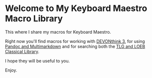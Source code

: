 # Welcome to My Keyboard Maestro Macro Library

This where I share my macros for Keyboard Maestro.    
  
Right now you'll find macros for working with [DEVONthink 3](https://github.com/bcdavasconcelos/mykmmlibrary/tree/master/DT3), for using [Pandoc and Multimarkdown](https://github.com/bcdavasconcelos/mykmmlibrary/tree/master/Pandoc%20and%20MMD) and for searching both the [TLG and LOEB Classical Library](https://github.com/bcdavasconcelos/mykmmlibrary/tree/master/Thesaurus%20Linguae%20Graecae%20(TLG)%20and%20LOEB%20Classical%20Library#tlg--loeb-macros).

I hope they will be useful to you.

Enjoy.

